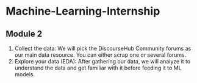 # Machine-Learning-Internship
## **Module 2**
1. Collect the data: We will pick the DiscourseHub Community forums as our main data resource. You can either scrap one or several forums.
2. Explore your data (EDA): After gathering our data, we will analyze it to understand the data and get familiar with it before feeding it to ML models.
